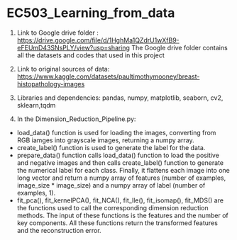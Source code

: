 # EC503_Learning_from_data
1. Link to Google drive folder : https://drive.google.com/file/d/1HghMa1QZdrU1wXfB9-eFEUmD43SNsPLY/view?usp=sharing
The Google drive folder contains all the datasets and codes that used in this project

2. Link to original sources of data:
https://www.kaggle.com/datasets/paultimothymooney/breast-histopathology-images

3. Libraries and dependencies: pandas, numpy, matplotlib, seaborn, cv2, sklearn,tqdm

4. In the Dimension_Reduction_Pipeline.py:
  - load_data() function is used for loading the images, converting from RGB iamges into grayscale images, returning a numpy array.
  - create_label() function is used to generate the label for the data.
  - prepare_data() function calls load_data() function to load the positive and negative images and then calls create_label() function to generate the numerical label for each class. Finally, it flattens each image into one long vector and return a numpy array of features (number of examples, image_size * image_size) and a numpy array of label (number of examples, 1).
  - fit_pca(), fit_kernelPCA(), fit_NCA(), fit_lle(), fit_isomap(), fit_MDS() are the functions used to call the corresponding dimension reduction methods. The input of these functions is the features and the number of key components. All these functions return the transformed features and the reconstruction error. 
